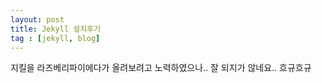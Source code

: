 ```yaml
---
layout: post
title: Jekyll 설치후기
tag : [jekyll, blog]
---
```


지킬을 라즈베리파이에다가 올려보려고 노력하였으나.. 잘 되지가 않네요.. 흐규흐규